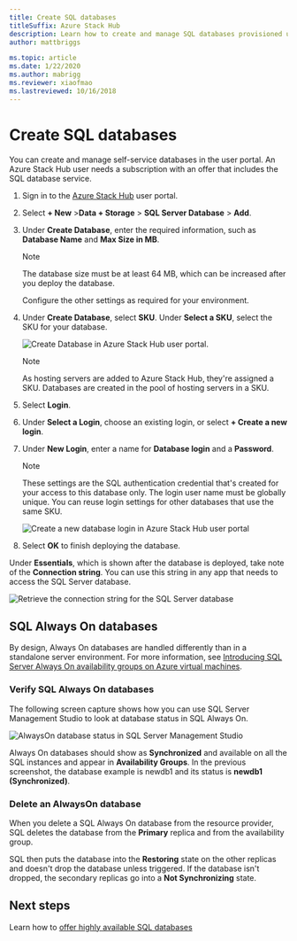 ```yaml
---
title: Create SQL databases
titleSuffix: Azure Stack Hub
description: Learn how to create and manage SQL databases provisioned using the SQL resource provider adapter.
author: mattbriggs

ms.topic: article
ms.date: 1/22/2020
ms.author: mabrigg
ms.reviewer: xiaofmao
ms.lastreviewed: 10/16/2018
---
```


# Create SQL databases

You can create and manage self-service databases in the user portal. An Azure Stack Hub user needs a subscription with an offer that includes the SQL database service.

1. Sign in to the [Azure Stack Hub](azure-stack-overview.md) user portal.

2. Select **+ New** &gt;**Data + Storage** &gt; **SQL Server Database** &gt; **Add**.

3. Under **Create Database**, enter the required information, such as **Database Name** and **Max Size in MB**.

   >[!NOTE]
   >The database size must be at least 64 MB, which can be increased after you deploy the database.

   Configure the other settings as required for your environment.

4. Under **Create Database**, select **SKU**. Under **Select a SKU**, select the SKU for your database.

   ![Create Database in Azure Stack Hub user portal.](./media/azure-stack-sql-rp-deploy/newsqldb.png)

   >[!NOTE]
   >As hosting servers are added to Azure Stack Hub, they're assigned a SKU. Databases are created in the pool of hosting servers in a SKU.

5. Select **Login**.

6. Under **Select a Login**, choose an existing login, or select **+ Create a new login**.

7. Under **New Login**, enter a name for **Database login** and a **Password**.

   >[!NOTE]
   >These settings are the SQL authentication credential that's created for your access to this database only. The login user name must be globally unique. You can reuse login settings for other databases that use the same SKU.

   ![Create a new database login in Azure Stack Hub user portal](./media/azure-stack-sql-rp-deploy/create-new-login.png)

8. Select **OK** to finish deploying the database.

Under **Essentials**, which is shown after the database is deployed, take note of the **Connection string**. You can use this string in any app that needs to access the SQL Server database.

![Retrieve the connection string for the SQL Server database](./media/azure-stack-sql-rp-deploy/sql-db-settings.png)

## SQL Always On databases

By design, Always On databases are handled differently than in a standalone server environment. For more information, see [Introducing SQL Server Always On availability groups on Azure virtual machines](https://docs.microsoft.com/azure/virtual-machines/windows/sql/virtual-machines-windows-portal-sql-availability-group-overview).

### Verify SQL Always On databases

The following screen capture shows how you can use SQL Server Management Studio to look at database status in SQL Always On.

![AlwaysOn database status in SQL Server Management Studio](./media/azure-stack-sql-rp-deploy/verifyalwayson.png)

Always On databases should show as **Synchronized** and available on all the SQL instances and appear in **Availability Groups**. In the previous screenshot, the database example is newdb1 and its status is **newdb1 (Synchronized)**.

### Delete an AlwaysOn database

When you delete a SQL Always On database from the resource provider, SQL deletes the database from the **Primary** replica and from the availability group.

SQL then puts the database into the **Restoring** state on the other replicas and doesn't drop the database unless triggered. If the database isn't dropped, the secondary replicas go into a **Not Synchronizing** state.

## Next steps

Learn how to [offer highly available SQL databases](azure-stack-tutorial-sql.md)
